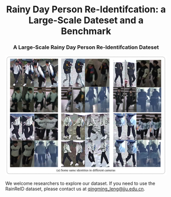 <h1 align="center">Rainy Day Person Re-Identifcation: a Large-Scale Dateset and a Benchmark</h1>
<h3 align="center">A Large-Scale Rainy Day Person Re-Identifcation Dateset</h3>

![Image text](image/samples.png) 

We welcome researchers to explore our dataset. If you need to use the RainReID dataset, please contact us at [qingming_leng@jju.edu.cn](mailtoqingming_leng@jju.edu.cn).
